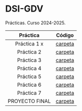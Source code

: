 # DSI-GDV
Prácticas. Curso 2024-2025.

| Práctica | Código |
|:--:|:--:|
Práctica 1 x|[carpeta](https://github.com/nievesag/DSI/tree/main/DSI_P01)|
Práctica 2|[carpeta]()|
Práctica 3|[carpeta]()|
Práctica 4|[carpeta]()|
Práctica 5|[carpeta]()|
Práctica 6|[carpeta]()|
Práctica 7|[carpeta]()|
PROYECTO FINAL|[carpeta]()|
